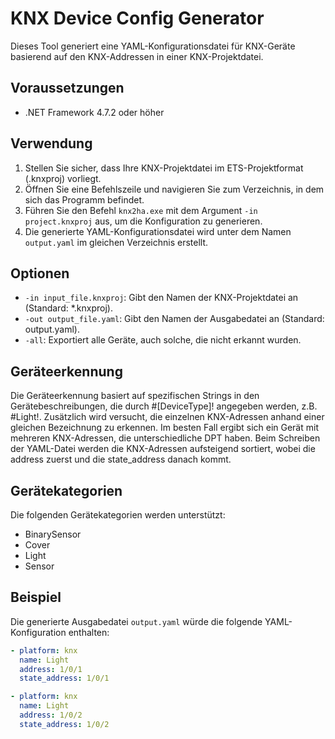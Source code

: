 ﻿# KNX Device Config Generator

Dieses Tool generiert eine YAML-Konfigurationsdatei für KNX-Geräte basierend auf den KNX-Addressen in einer KNX-Projektdatei.

## Voraussetzungen

- .NET Framework 4.7.2 oder höher

## Verwendung

1. Stellen Sie sicher, dass Ihre KNX-Projektdatei im ETS-Projektformat (.knxproj) vorliegt.
2. Öffnen Sie eine Befehlszeile und navigieren Sie zum Verzeichnis, in dem sich das Programm befindet.
3. Führen Sie den Befehl `knx2ha.exe` mit dem Argument `-in project.knxproj` aus, um die Konfiguration zu generieren.
4. Die generierte YAML-Konfigurationsdatei wird unter dem Namen `output.yaml` im gleichen Verzeichnis erstellt.

## Optionen

- `-in input_file.knxproj`: Gibt den Namen der KNX-Projektdatei an (Standard: *.knxproj).
- `-out output_file.yaml`: Gibt den Namen der Ausgabedatei an (Standard: output.yaml).
- `-all`: Exportiert alle Geräte, auch solche, die nicht erkannt wurden.

## Geräteerkennung

Die Geräteerkennung basiert auf spezifischen Strings in den Gerätebeschreibungen, die durch #[DeviceType]! angegeben werden, z.B. #Light!. Zusätzlich wird versucht, die einzelnen KNX-Adressen anhand einer gleichen Bezeichnung zu erkennen. 
Im besten Fall ergibt sich ein Gerät mit mehreren KNX-Adressen, die unterschiedliche DPT haben. 
Beim Schreiben der YAML-Datei werden die KNX-Adressen aufsteigend sortiert, wobei die address zuerst und die state_address danach kommt.
## Gerätekategorien

Die folgenden Gerätekategorien werden unterstützt:

- BinarySensor
- Cover
- Light
- Sensor

## Beispiel

Die generierte Ausgabedatei `output.yaml` würde die folgende YAML-Konfiguration enthalten:

```yaml
- platform: knx
  name: Light
  address: 1/0/1
  state_address: 1/0/1

- platform: knx
  name: Light
  address: 1/0/2
  state_address: 1/0/2
